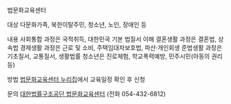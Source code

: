 법문화교육센터

대상
다문화가족, 북한이탈주민, 청소년, 노인, 장애인 등

내용
사회통합 과정은 국적취득, 대한민국 기본 법질서 이해
결혼생활 과정은 결혼법, 상속법
경제생활 과정은 근로 및 소비, 주택임대차보호법, 파산·개인회생
준법생활 과정은 기초질서, 교통질서, 생활법률
청소년은 진로체험, 학교폭력예방, 민주시민(아동의 권리 등)

방법
[법문화교육센터 누리집](https://edu.klac.or.kr)에서 교육일정 확인 후 신청

문의
[대한법률구조공단 법문화교육센터](https://edu.klac.or.kr) (전화 054-432-6812)
